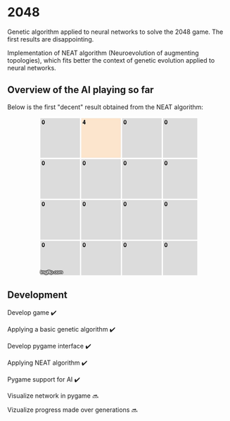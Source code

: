 # 2048

Genetic algorithm applied to neural networks to solve the 2048 game. The first results are disappointing.

Implementation of NEAT algorithm (Neuroevolution of augmenting topologies), which fits better the context of genetic evolution applied to neural networks.

## Overview of the AI playing so far

Below is the first "decent" result obtained from the NEAT algorithm:
<p align="center">
  <img src="https://github.com/zslydr/2048/blob/master/resources/2048_AI.gif?raw=true">
</p>

## Development 

Develop game :heavy_check_mark:

Applying a basic genetic algorithm :heavy_check_mark:

Develop pygame interface :heavy_check_mark:

Applying NEAT algorithm :heavy_check_mark:

Pygame support for AI :heavy_check_mark:

Visualize network in pygame :soon:

Vizualize progress made over generations :soon:
